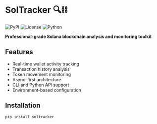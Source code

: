 # SolTracker 🔍⛓️

![PyPI](https://img.shields.io/pypi/v/soltracker)
![License](https://img.shields.io/github/license/blockchain-analytics/soltracker)
![Python](https://img.shields.io/badge/python-3.10%2B-blue)

**Professional-grade Solana blockchain analysis and monitoring toolkit**

## Features

- Real-time wallet activity tracking
- Transaction history analysis
- Token movement monitoring
- Async-first architecture
- CLI and Python API support
- Environment-based configuration

## Installation

```bash
pip install soltracker